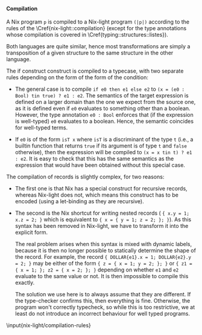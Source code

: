 #### Compilation

A Nix program `p` is compiled to a Nix-light program `(|p|)` according to the
rules of the \Cref{nix-light::compilation} (except for the type annotations
whose compilation is covered in \Cref{typing::structures::listes}).

Both languages are quite similar, hence most transformations are simply a
transposition of a given structure to the same structure in the other language.

The if construct construct is compiled to a typecase, with two separate rules
depending on the form of the form of the condition:

- The general case is to compile `if e0 then e1 else e2` to
  `(x = (e0 : Bool) tin true) ? e1 : e2`.
  The semantics of the target expression is defined on a larger domain than the
  one we expect from the source one, as it is defined even if `e0` evaluates to
  something other than a boolean. However, the type annotation `e0 : Bool`
  enforces that (if the expression is well-typed) `e0` evaluates to a boolean.
  Hence, the semantic coincides for well-typed terms.

- If `e0` is of the form `isT x` where `isT` is a discriminant of the type `t`
  (i.e., a builtin function that returns `true` if its argument is of type `t`
  and `false` otherwise), then the expression will be compiled to
  `(x = x tin t) ? e1 : e2`.
  It is easy to check that this has the same semantics as the expression that
  would have been obtained without this special case.

The compilation of records is slightly complex, for two reasons:

- The first one is that Nix has a special construct for recursive records,
  whereas Nix-light does not, which means this construct has to be encoded
  (using a let-binding as they are recursive).

- The second is the Nix shortcut for writing nested records (
  `{ x.y = 1; x.z = 2; }` which is equivalent to `{ x = { y = 1; z = 2; }; }`).
  As this syntax has been removed in Nix-light, we have to transform it into
  the explicit form.

    The real problem arises when this syntax is mixed with dynamic labels,
    because it is then no longer possible to statically determine the shape of
    the record.
    For example, the record `{ DOLLAR{e1}.x = 1; DOLLAR{e2}.y = 2; }` may be
    either of the form `{ z = { x = 1; y = 2; }; }` or
    `{ z1 = { x = 1; }; z2 = { x = 2; }; }` depending on whether `e1` and `e2`
    evaluate to the same value or not.
    It is then impossible to compile this exactly.

    The solution we use here is to always assume that they are different.
    If the type-checker confirms this, then everything is fine.
    Otherwise, the program won't correctly typecheck, so while this is too
    restrictive, we at least do not introduce an incorrect behaviour for well
    typed programs.

\input{nix-light/compilation-rules}
